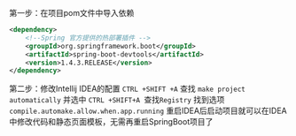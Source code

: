 第一步：在项目pom文件中导入依赖
```xml
<dependency>
    <!--Spring 官方提供的热部署插件 -->
    <groupId>org.springframework.boot</groupId>
    <artifactId>spring-boot-devtools</artifactId>
    <version>1.4.3.RELEASE</version>
</dependency>
```
第二步：修改Intellij IDEA的配置
`CTRL +SHIFT +A` 查找 `make project automatically` 并选中
`CTRL +SHIFT+A `查找`Registry` 找到选项`compile.automake.allow.when.app.running`
重启IDEA后启动项目就可以在IDEA中修改代码和静态页面模板，无需再重启SpringBoot项目了
